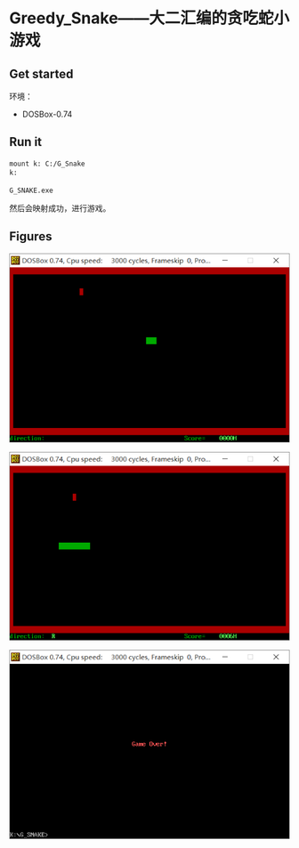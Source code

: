 # Greedy_Snake——大二汇编的贪吃蛇小游戏

## Get started

环境：

- DOSBox-0.74

## Run it

```shell
mount k: C:/G_Snake
k:

G_SNAKE.exe
```

然后会映射成功，进行游戏。

## Figures

![](1.png)

![](2.png)

![](3.png)
